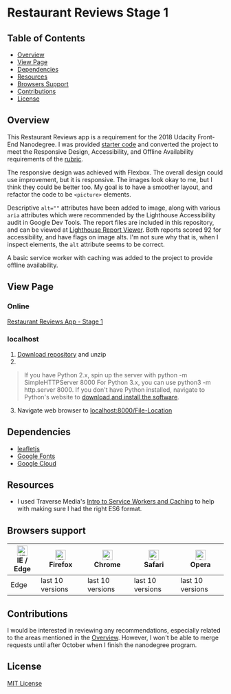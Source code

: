 # Restaurant Reviews Stage 1

## Table of Contents
* [Overview](#overview)
* [View Page](#view-page)
* [Dependencies](#dependencies)
* [Resources](#resources)
* [Browsers Support](#browsers-support)
* [Contributions](#contributions)
* [License](#license)

## Overview
This Restaurant Reviews app is a requirement for the 2018 Udacity Front-End Nanodegree. I was provided [starter code](https://github.com/udacity/mws-restaurant-stage-1) and converted the project to meet the Responsive Design, Accessibility, and Offline Availability requirements of the [rubric](img/Rubric.png).

The responsive design was achieved with Flexbox. The overall design could use improvement, but it is responsive. The images look okay to me, but I think they could be better too. My goal is to have a smoother layout, and refactor the code to be `<picture>` elements.

Descriptive `alt=""` attributes have been added to image, along with various `aria` attributes which were recommended by the Lighthouse Accessibility audit in Google Dev Tools. The report files are included in this repository, and can be viewed at [Lighthouse Report Viewer](https://googlechrome.github.io/lighthouse/viewer/). Both reports scored 92 for accessibility, and have flags on image alts. I'm not sure why that is, when I inspect elements, the `alt` attribute seems to be correct.

A basic service worker with caching was added to the project to provide offline availability.

## View Page
### Online
[Restaurant Reviews App - Stage 1](https://crystal-dawn.github.io/udacity-fend-p5-restaurant-reviews-stage-1/)

### localhost
  1) [Download repository](https://github.com/crystal-dawn/udacity-fend-p5-restaurant-reviews-stage-1.git) and unzip
  2)
  >If you have Python 2.x, spin up the server with python -m SimpleHTTPServer 8000
   For Python 3.x, you can use python3 -m http.server 8000.
   If you don't have Python installed, navigate to Python's website to [download and install the software](https://www.python.org/downloads/).

   3) Navigate web browser to [localhost:8000/File-Location](localhost:8000/)

## Dependencies
 * [leafletjs](https://leafletjs.com/)
 * [Google Fonts](https://fonts.google.com/)
 * [Google Cloud](https://cloud.google.com/)

## Resources
 * I used Traverse Media's [Intro to Service Workers and Caching](https://youtu.be/ksXwaWHCW6k) to help with making sure I had the right ES6 format.

## Browsers support

| [<img src="https://raw.githubusercontent.com/alrra/browser-logos/master/src/edge/edge_48x48.png" alt="IE / Edge" width="24px" height="24px" />](http://godban.github.io/browsers-support-badges/)</br>IE / Edge | [<img src="https://raw.githubusercontent.com/alrra/browser-logos/master/src/firefox/firefox_48x48.png" alt="Firefox" width="24px" height="24px" />](http://godban.github.io/browsers-support-badges/)</br>Firefox | [<img src="https://raw.githubusercontent.com/alrra/browser-logos/master/src/chrome/chrome_48x48.png" alt="Chrome" width="24px" height="24px" />](http://godban.github.io/browsers-support-badges/)</br>Chrome | [<img src="https://raw.githubusercontent.com/alrra/browser-logos/master/src/safari/safari_48x48.png" alt="Safari" width="24px" height="24px" />](http://godban.github.io/browsers-support-badges/)</br>Safari | [<img src="https://raw.githubusercontent.com/alrra/browser-logos/master/src/opera/opera_48x48.png" alt="Opera" width="24px" height="24px" />](http://godban.github.io/browsers-support-badges/)</br>Opera |
| --------- | --------- | --------- | --------- | --------- |
| Edge| last 10 versions| last 10 versions| last 10 versions| last 10 versions


## Contributions
I would be interested in reviewing any recommendations, especially related to the areas mentioned in the [Overview](#overview). However, I won't be able to merge requests until after October when I finish the nanodegree program.

## License
[MIT License](LICENSE)
